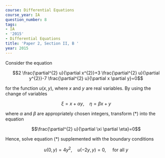 ```yaml
---
course: Differential Equations
course_year: IA
question_number: 8
tags:
- IA
- '2015'
- Differential Equations
title: 'Paper 2, Section II, B '
year: 2015
---
```




Consider the equation

$$2 \frac{\partial^{2} u}{\partial x^{2}}+3 \frac{\partial^{2} u}{\partial y^{2}}-7 \frac{\partial^{2} u}{\partial x \partial y}=0$$

for the function $u(x, y)$, where $x$ and $y$ are real variables. By using the change of variables

$$\xi=x+\alpha y, \quad \eta=\beta x+y$$

where $\alpha$ and $\beta$ are appropriately chosen integers, transform $(*)$ into the equation

$$\frac{\partial^{2} u}{\partial \xi \partial \eta}=0$$

Hence, solve equation $(*)$ supplemented with the boundary conditions

$$u(0, y)=4 y^{2}, \quad u(-2 y, y)=0, \quad \text { for all } y$$